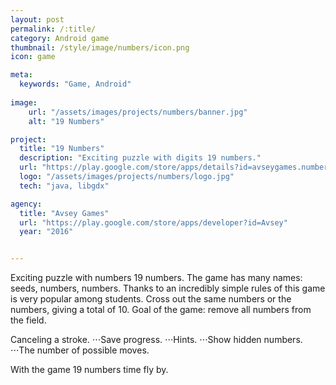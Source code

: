 ```yaml
---
layout: post
permalink: /:title/
category: Android game
thumbnail: /style/image/numbers/icon.png
icon: game

meta:
  keywords: "Game, Android"
  
image:
    url: "/assets/images/projects/numbers/banner.jpg"
    alt: "19 Numbers"

project:
  title: "19 Numbers"
  description: "Exciting puzzle with digits 19 numbers."
  url: "https://play.google.com/store/apps/details?id=avseygames.numbers.android"
  logo: "/assets/images/projects/numbers/logo.jpg"
  tech: "java, libgdx"

agency:
  title: "Avsey Games"
  url: "https://play.google.com/store/apps/developer?id=Avsey"
  year: "2016"


---
```



Exciting puzzle with numbers 19 numbers. The game has many names: seeds, numbers, numbers. Thanks to an incredibly simple rules of this game is very popular among students. Cross out the same numbers or the numbers, giving a total of 10. Goal of the game: remove all numbers from the field.

Canceling a stroke.
⋅⋅⋅Save progress. 
⋅⋅⋅Hints.
⋅⋅⋅Show hidden numbers.
⋅⋅⋅The number of possible moves.

With the game 19 numbers time fly by.
